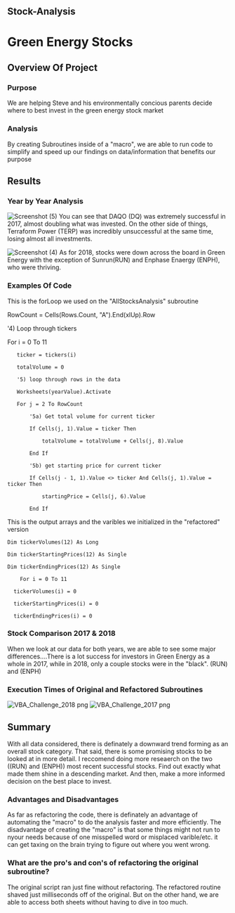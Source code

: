 ## Stock-Analysis

# Green Energy Stocks

## Overview Of Project

### Purpose
We are helping Steve and his environmentally concious parents decide where to best invest in the green energy stock market

### Analysis
By creating Subroutines inside of a "macro", we are able to run code to simplify and speed up our findings on data/information that benefits our purpose

## Results

### Year by Year Analysis
![Screenshot (5)](https://user-images.githubusercontent.com/79877349/112691607-ccca7600-8e3a-11eb-8aae-fafe6a69d23d.png)
You can see that DAQO (DQ) was extremely successful in 2017, almost doubling what was invested. On the other side of things, Terraform Power (TERP) was incredibly unsuccessful at the same time, losing almost all investments.

![Screenshot (4)](https://user-images.githubusercontent.com/79877349/112691904-3cd8fc00-8e3b-11eb-8d2b-1d34c13ea083.png)
As for 2018, stocks were down across the board in Green Energy with the exception of Sunrun(RUN) and Enphase Enaergy (ENPH), who were thriving.

### Examples Of Code
This is the forLoop we used on the "AllStocksAnalysis" subroutine

   RowCount = Cells(Rows.Count, "A").End(xlUp).Row
   
   '4) Loop through tickers
   
   For i = 0 To 11
   
       ticker = tickers(i)
       
       totalVolume = 0
       
       '5) loop through rows in the data
       
       Worksheets(yearValue).Activate
       
       For j = 2 To RowCount
       
           '5a) Get total volume for current ticker
           
           If Cells(j, 1).Value = ticker Then

               totalVolume = totalVolume + Cells(j, 8).Value

           End If
           
           '5b) get starting price for current ticker
           
           If Cells(j - 1, 1).Value <> ticker And Cells(j, 1).Value = ticker Then

               startingPrice = Cells(j, 6).Value

           End If
           
This is the output arrays and the varibles we initialized in the "refactored" version

    Dim tickerVolumes(12) As Long
    
    Dim tickerStartingPrices(12) As Single
    
    Dim tickerEndingPrices(12) As Single
    
        For i = 0 To 11
        
      tickerVolumes(i) = 0
      
      tickerStartingPrices(i) = 0
      
      tickerEndingPrices(i) = 0
      
### Stock Comparison 2017 & 2018
When we look at our data for both years, we are able to see some major differences....There is a lot success for investors in Green Energy as a whole in 2017, while in 2018, only a couple stocks were in the "black". (RUN) and (ENPH)

### Execution Times of Original and Refactored Subroutines

![VBA_Challenge_2018 png](https://user-images.githubusercontent.com/79877349/112693351-b671e980-8e3d-11eb-910d-968add455b84.png)
![VBA_Challenge_2017 png](https://user-images.githubusercontent.com/79877349/112693447-e5885b00-8e3d-11eb-90d9-deab6e954ac6.png)

## Summary
With all data considered, there is definately a downward trend forming as an overall stock category. That said, there is some promising stocks to be looked at in more detail. I reccomend doing more reseaerch on the two ((RUN) and (ENPH)) most recent successful stocks. Find out exactly what made them shine in a descending market. And then, make a more informed decision on the best place to invest.

### Advantages and Disadvantages
As far as refactoring the code, there is definately an advantage of automating the "macro" to do the analysis faster and more efficiently.
The disadvantage of creating  the "macro" is that some things might not run to nyour needs because of one misspelled word or misplaced varible/etc. it can get taxing on the brain trying to figure out where you went wrong.

### What are the pro's and con's of refactoring the original subroutine?
The original script ran just fine without refactoring. The refactored routine shaved just milliseconds off of the original. But on the other hand, we are able to access both sheets without having to dive in too much. 


